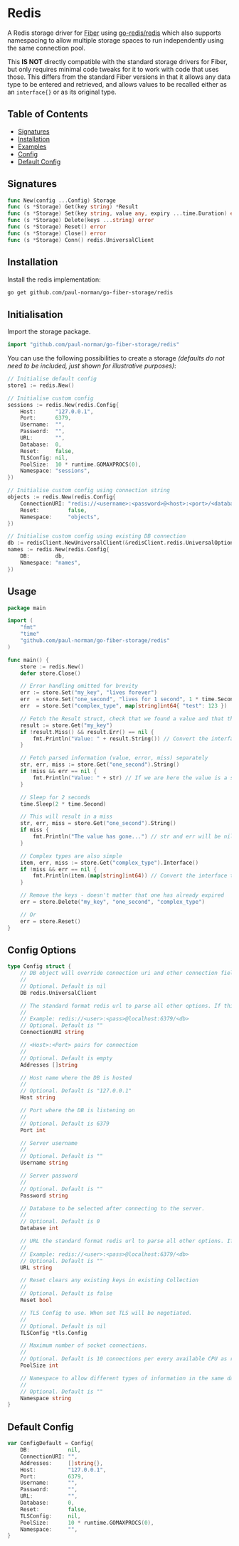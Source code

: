 # Redis

A Redis storage driver for [Fiber](https://gofiber.io/) using [go-redis/redis](https://github.com/go-redis/redis) which also supports namespacing to allow multiple storage spaces to run independently using the same connection pool.

This **IS NOT** directly compatible with the standard storage drivers for Fiber, but only requires minimal code tweaks for it to work with code that uses those. This differs from the standard Fiber versions in that it allows any data type to be entered and retrieved, and allows values to be recalled either as an `interface{}` or as its original type.

## Table of Contents

- [Signatures](#signatures)
- [Installation](#installation)
- [Examples](#examples)
- [Config](#config)
- [Default Config](#default-config)

## Signatures

```go
func New(config ...Config) Storage
func (s *Storage) Get(key string) *Result
func (s *Storage) Set(key string, value any, expiry ...time.Duration) error
func (s *Storage) Delete(keys ...string) error
func (s *Storage) Reset() error
func (s *Storage) Close() error
func (s *Storage) Conn() redis.UniversalClient
```

## Installation

Install the redis implementation:

```bash
go get github.com/paul-norman/go-fiber-storage/redis
```

## Initialisation

Import the storage package.

```go
import "github.com/paul-norman/go-fiber-storage/redis"
```

You can use the following possibilities to create a storage *(defaults do not need to be included, just shown for illustrative purposes)*:

```go
// Initialise default config
store1 := redis.New()

// Initialise custom config
sessions := redis.New(redis.Config{
	Host:      "127.0.0.1",
	Port:      6379,
	Username:  "",
	Password:  "",
	URL:       "",
	Database:  0,
	Reset:     false,
	TLSConfig: nil,
	PoolSize:  10 * runtime.GOMAXPROCS(0),
	Namespace: "sessions",
})

// Initialise custom config using connection string
objects := redis.New(redis.Config{
	ConnectionURI: "redis://<username>:<password>@<host>:<port>/<database>",
	Reset:         false,
	Namespace:     "objects",
})

// Initialise custom config using existing DB connection
db := redisClient.NewUniversalClient(&redisClient.redis.UniversalOptions{ ... })
names := redis.New(redis.Config{
	DB:        db,
	Namespace: "names",
})
```

## Usage

```go
package main

import (
	"fmt"
	"time"
	"github.com/paul-norman/go-fiber-storage/redis"
)

func main() {
	store := redis.New()
	defer store.Close()

	// Error handling omitted for brevity
	err := store.Set("my_key", "lives forever")
	err  = store.Set("one_second", "lives for 1 second", 1 * time.Second)
	err  = store.Set("complex_type", map[string]int64{ "test": 123 })

	// Fetch the Result struct, check that we found a value and that there wasn't an error
	result := store.Get("my_key")
	if !result.Miss() && result.Err() == nil {
		fmt.Println("Value: " + result.String()) // Convert the interface{} to a string
	}

	// Fetch parsed information (value, error, miss) separately
	str, err, miss := store.Get("one_second").String()
	if !miss && err == nil {
		fmt.Println("Value: " + str) // If we are here the value is a string
	}

	// Sleep for 2 seconds
	time.Sleep(2 * time.Second)

	// This will result in a miss
	str, err, miss = store.Get("one_second").String()
	if miss {
		fmt.Println("The value has gone...") // str and err will be nil
	}

	// Complex types are also simple
	item, err, miss := store.Get("complex_type").Interface()
	if !miss && err == nil {
		fmt.Println(item.(map[string]int64)) // Convert the interface to the desired type
	}

	// Remove the keys - doesn't matter that one has already expired
	err = store.Delete("my_key", "one_second", "complex_type")

	// Or
	err = store.Reset()
}
```

## Config Options
```go
type Config struct {
	// DB object will override connection uri and other connection fields
	//
	// Optional. Default is nil
	DB redis.UniversalClient

	// The standard format redis url to parse all other options. If this is set all other config options, Host, Port, Username, Password, Database have no effect.
	//
	// Example: redis://<user>:<pass>@localhost:6379/<db>
	// Optional. Default is ""
	ConnectionURI string

	// <Host>:<Port> pairs for connection
	//
	// Optional. Default is empty
	Addresses []string

	// Host name where the DB is hosted
	//
	// Optional. Default is "127.0.0.1"
	Host string

	// Port where the DB is listening on
	//
	// Optional. Default is 6379
	Port int

	// Server username
	//
	// Optional. Default is ""
	Username string

	// Server password
	//
	// Optional. Default is ""
	Password string

	// Database to be selected after connecting to the server.
	//
	// Optional. Default is 0
	Database int

	// URL the standard format redis url to parse all other options. If this is set all other config options, Host, Port, Username, Password, Database have no effect.
	//
	// Example: redis://<user>:<pass>@localhost:6379/<db>
	// Optional. Default is ""
	URL string

	// Reset clears any existing keys in existing Collection
	//
	// Optional. Default is false
	Reset bool

	// TLS Config to use. When set TLS will be negotiated.
	//
	// Optional. Default is nil
	TLSConfig *tls.Config

	// Maximum number of socket connections.
	//
	// Optional. Default is 10 connections per every available CPU as reported by runtime.GOMAXPROCS.
	PoolSize int

	// Namespace to allow different types of information in the same database
	//
	// Optional. Default is ""
	Namespace string
}
```

## Default Config

```go
var ConfigDefault = Config{
	DB:            nil,
	ConnectionURI: "",
	Addresses:     []string{},
	Host:          "127.0.0.1",
	Port:          6379,
	Username:      "",
	Password:      "",
	URL:           "",
	Database:      0,
	Reset:         false,
	TLSConfig:     nil,
	PoolSize:      10 * runtime.GOMAXPROCS(0),
	Namespace:     "",
}
```